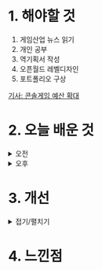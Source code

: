 
# 1. 해야할 것

1. 게임산업 뉴스 읽기 
2. 개인 공부  
3. 역기획서 작성
4. 오픈월드 레벨디자인
5. 포트폴리오 구상

[기사: 콘솔게임 예산 확대](https://www.gamemeca.com/view.php?gid=1752601)

# 2. 오늘 배운 것

<details>
<summary>오전</summary>

## 오늘의 뉴스
### 콘솔 게임 예산 확대
![image](https://github.com/user-attachments/assets/69960ab4-59cb-4dc7-beb4-86cc71c387a4)

인디게임 개발을 저해할 수 있는 게임 심의 안이 2019년에 나온 것으로 기억하고 있다.\
그 때, 많은 개발자들이 엄청 반대하여 막아섰었다. 덕분에? 인디게임에 대한 생각을 한번 할 수 있는 기회가 되었다.\
뭐 지금 내가 이렇게 게임을 개발하고 있을거란 건 생각하지 못했지만...

이번에 콘솔 게임 예산을 확대하면서 게임 산업에 힘을 실어주려는 움직임을 볼 수 있어서 좋지만\
기성 세대에게도 이런 게임 산업이 문화 산업이라는 인식을 심어주는 쪽으로도 많이 진행해야 전체적으로 산업과 문화가 발전할 수 있을 것이다.

</details>


<details>
<summary>오후</summary>


</details>




# 3. 개선


<details>
<summary>접기/펼치기</summary>


</details>



# 4. 느낀점


